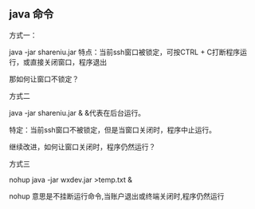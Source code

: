 
## java 命令

方式一：

 
java -jar shareniu.jar
特点：当前ssh窗口被锁定，可按CTRL + C打断程序运行，或直接关闭窗口，程序退出

那如何让窗口不锁定？

方式二

 
java -jar shareniu.jar &
&代表在后台运行。

特定：当前ssh窗口不被锁定，但是当窗口关闭时，程序中止运行。

继续改进，如何让窗口关闭时，程序仍然运行？

方式三


nohup java -jar wxdev.jar >temp.txt &

nohup 意思是不挂断运行命令,当账户退出或终端关闭时,程序仍然运行
